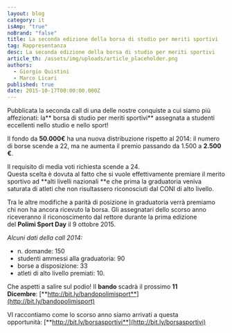 ```yaml
---
layout: blog
category: it
isAmp: "true"
noBrand: "false"
title: La seconda edizione della borsa di studio per meriti sportivi
tag: Rappresentanza
desc: La seconda edizione della borsa di studio per meriti sportivi
article_th: /assets/img/uploads/article_placeholder.png
authors:
  - Giorgio Quistini
  - Marco Licari
published: true
date: 2015-10-17T00:00:00.000Z
---
```


Pubblicata la seconda call di una delle nostre conquiste a cui siamo più affezionati: la** borsa di studio per meriti sportivi** assegnata a studenti eccellenti nello studio e nello sport!

Il fondo da **50.000€** ha una nuova distribuzione rispetto al 2014: il numero di borse scende a 22, ma ne aumenta il premio passando da 1.500 a **2.500 €**.

Il requisito di media voti richiesta scende a 24.  
Questa scelta è dovuta al fatto che si vuole effettivamente premiare il merito sportivo ad **alti livelli nazionali **e che prima la graduatoria veniva saturata di atleti che non risultassero riconosciuti dal CONI di alto livello.

Tra le altre modifiche a parità di posizione in graduatoria verrà premiamo chi non ha ancora ricevuto la borsa. Gli assegnatari dello scorso anno riceveranno il riconoscimento dal rettore durante la prima edizione del **Polimi Sport Day** il 9 ottobre 2015.

_Alcuni dati della call 2014:_

*   n. domande: 150
*   studenti ammessi alla graduatoria: 90
*   borse a disposizione: 33 
*   atleti di alto livello premiati: 10.

Che aspetti a salire sul podio! Il **bando** scadrà il prossimo **11 Dicembre**: [**http://bit.ly/bandopolimisport**](http://bit.ly/bandopolimisport)

VI raccontiamo come lo scorso anno siamo arrivati a questa opportunità: [**http://bit.ly/borsasportivi**](http://bit.ly/borsasportivi)

